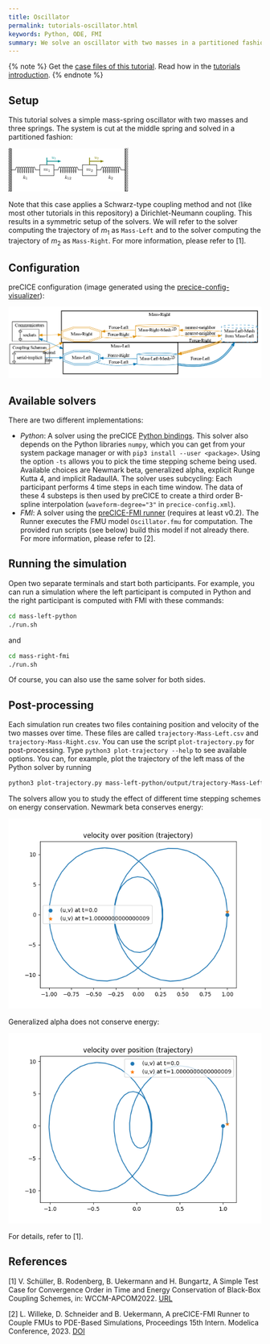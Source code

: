 ```yaml
---
title: Oscillator
permalink: tutorials-oscillator.html
keywords: Python, ODE, FMI
summary: We solve an oscillator with two masses in a partitioned fashion. Each mass is solved by an independent ODE.
---
```


{% note %}
Get the [case files of this tutorial](https://github.com/precice/tutorials/tree/master/oscillator). Read how in the [tutorials introduction](https://precice.org/tutorials.html).
{% endnote %}

## Setup

This tutorial solves a simple mass-spring oscillator with two masses and three springs. The system is cut at the middle spring and solved in a partitioned fashion:

![Schematic drawing of oscillator example](images/tutorials-oscillator-schematic-drawing.png)

Note that this case applies a Schwarz-type coupling method and not (like most other tutorials in this repository) a Dirichlet-Neumann coupling. This results in a symmetric setup of the solvers. We will refer to the solver computing the trajectory of $m_1$ as `Mass-Left` and to the solver computing the trajectory of $m_2$ as `Mass-Right`. For more information, please refer to [1].

## Configuration

preCICE configuration (image generated using the [precice-config-visualizer](https://precice.org/tooling-config-visualization.html)):

![preCICE configuration visualization](images/tutorials-oscillator-precice-config.png)

## Available solvers

There are two different implementations:

- *Python*: A solver using the preCICE [Python bindings](https://precice.org/installation-bindings-python.html). This solver also depends on the Python libraries `numpy`, which you can get from your system package manager or with `pip3 install --user <package>`. Using the option `-ts` allows you to pick the time stepping scheme being used. Available choices are Newmark beta, generalized alpha, explicit Runge Kutta 4, and implicit RadauIIA. The solver uses subcycling: Each participant performs 4 time steps in each time window. The data of these 4 substeps is then used by preCICE to create a third order B-spline interpolation (`waveform-degree="3"` in `precice-config.xml`).
- *FMI*: A solver using the [preCICE-FMI runner](https://github.com/precice/fmi-runner) (requires at least v0.2). The Runner executes the FMU model `Oscillator.fmu` for computation. The provided run scripts (see below) build this model if not already there. For more information, please refer to [2].

## Running the simulation

Open two separate terminals and start both participants. For example, you can run a simulation where the left participant is computed in Python and the right participant is computed with FMI with these commands:

```bash
cd mass-left-python
./run.sh
```

and

```bash
cd mass-right-fmi
./run.sh
```

Of course, you can also use the same solver for both sides.

## Post-processing

Each simulation run creates two files containing position and velocity of the two masses over time. These files are called `trajectory-Mass-Left.csv` and `trajectory-Mass-Right.csv`. You can use the script `plot-trajectory.py` for post-processing. Type `python3 plot-trajectory --help` to see available options. You can, for example, plot the trajectory of the left mass of the Python solver by running

```bash
python3 plot-trajectory.py mass-left-python/output/trajectory-Mass-Left.csv TRAJECTORY
```

The solvers allow you to study the effect of different time stepping schemes on energy conservation. Newmark beta conserves energy:

![Trajectory for Newmark beta scheme](images/tutorials-oscillator-trajectory-newmark-beta.png)

Generalized alpha does not conserve energy:

![Trajectory for generalized alpha scheme](images/tutorials-oscillator-trajectory-generalized-alpha.png)

For details, refer to [1].

## References

[1] V. Schüller, B. Rodenberg, B. Uekermann and H. Bungartz, A Simple Test Case for Convergence Order in Time and Energy Conservation of Black-Box Coupling Schemes, in: WCCM-APCOM2022. [URL](https://www.scipedia.com/public/Rodenberg_2022a)

[2] L. Willeke, D. Schneider and B. Uekermann, A preCICE-FMI Runner to Couple FMUs to PDE-Based Simulations, Proceedings 15th Intern. Modelica Conference, 2023. [DOI](https://doi.org/10.3384/ecp204479)
